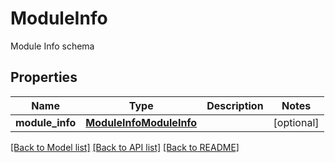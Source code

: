 # ModuleInfo

Module Info schema
## Properties
Name | Type | Description | Notes
------------ | ------------- | ------------- | -------------
**module_info** | [**ModuleInfoModuleInfo**](ModuleInfoModuleInfo.md) |  | [optional] 

[[Back to Model list]](../README.md#documentation-for-models) [[Back to API list]](../README.md#documentation-for-api-endpoints) [[Back to README]](../README.md)


